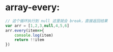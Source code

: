 # array-every:

```js
// 这个循环执行到 null 这里就会 break，直接返回结果
var arr = [1,2,3,null,4,5,6]
arr.every(item=>{
    console.log(item)
    return !!item
})
```